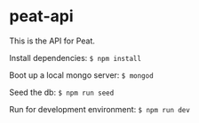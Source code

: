 # peat-api

This is the API for Peat.

Install dependencies:
```$ npm install```

Boot up a local mongo server:
```$ mongod```

Seed the db:
```$ npm run seed```

Run for development environment:
```$ npm run dev```

